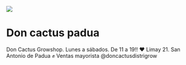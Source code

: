 ![](https://www.google.com/search?q=don+cactus+padua&client=ubuntu&hs=KBN&channel=fs&sxsrf=AOaemvLxMideANueSrbpHwfC39N1vDsi1w:1631747643844&source=lnms&tbm=isch&sa=X&ved=2ahUKEwjC9rHVjYLzAhX1rJUCHRQbAUcQ_AUoAnoECAEQBA&biw=1366&bih=616#imgrc=CX-rhtYeoQnU7M&imgdii=gAkoQM2h5wyD5M)
# Don cactus padua
Don Cactus Growshop. Lunes a sábados. De 11 a 19!! ❤ Limay 21. San Antonio de Padua ✊ Ventas mayorista @doncactusdistrigrow
